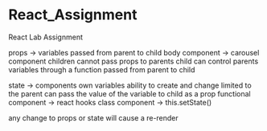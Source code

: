 # React_Assignment
React Lab Assignment

props -> variables passed from parent to child
    body component  -> carousel component
    children cannot pass props to parents
    child can control parents variables through a function passed from parent to child

state -> components own variables
    ability to create and change limited to the parent
    can pass the value of the variable to child as a prop
        functional component -> react hooks
        class component -> this.setState()

any change to props or state will cause a re-render